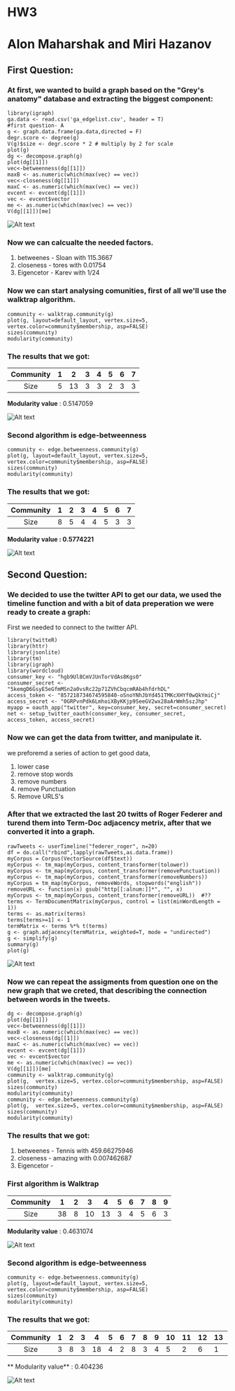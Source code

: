 # HW3
# Alon Maharshak and Miri Hazanov
## **First Question**:
### At first, we wanted to build a graph based on the "Grey's anatomy" database and extracting the biggest component:

```{r}
library(igraph)
ga.data <- read.csv('ga_edgelist.csv', header = T)
#first question- A
g <- graph.data.frame(ga.data,directed = F)
degr.score <- degree(g)
V(g)$size <- degr.score * 2 # multiply by 2 for scale 
plot(g) 
dg <- decompose.graph(g)
plot(dg[[1]])
vec<-betweenness(dg[[1]])
maxB <- as.numeric(which(max(vec) == vec))
vec<-closeness(dg[[1]])
maxC <- as.numeric(which(max(vec) == vec))
evcent <- evcent(dg[[1]])
vec <- evcent$vector
me <- as.numeric(which(max(vec) == vec))
V(dg[[1]])[me]
```
![Alt text](https://github.com/alonma/HW3/blob/master/g1.JPG "Biggest component")

### Now we can calcualte the needed factors.
1. betweenes - Sloan with 115.3667
2. closeness - tores with 0.01754
3. Eigencetor - Karev with 1/24 

### Now we can start analysing comunities, first of all we'll use the walktrap algorithm.

```{r}
community <- walktrap.community(g)
plot(g, layout=default_layout, vertex.size=5, vertex.color=community$membership, asp=FALSE)
sizes(community)
modularity(community)
```
### The results that we got:

| Community | 1 |  2 | 3 | 4 | 5 | 6 | 7 |
|:---------:|:-:|:--:|:-:|:-:|:-:|:-:|---|
|   Size    | 5 | 13 | 3 | 3 | 2 | 3 | 3 |

**Modularity value** :  0.5147059

![Alt text](https://github.com/alonma/HW3/blob/master/g2.JPG "WalkTrap")

### Second algorithm is edge-betweenness

```{r}
community <- edge.betweenness.community(g)
plot(g, layout=default_layout, vertex.size=5, vertex.color=community$membership, asp=FALSE)
sizes(community)
modularity(community)
```
### The results that we got:

| Community | 1 |  2 | 3 | 4 | 5 | 6 | 7 |
|:---------:|:-:|:--:|:-:|:-:|:-:|:-:|---|
|   Size    | 8 | 5 | 4 | 4 | 5 | 3 | 3 |

**Modularity value :  0.5774221**

![Alt text](https://github.com/alonma/HW3/blob/master/g3.JPG "edge-betweenness")



## **Second Question**:
### We decided to use the twitter API to get our data, we used the timeline function and with a bit of data preperation we were ready to create a graph:

First we needed to connect to the twitter API.

```{r}
library(twitteR)
library(httr)
library(jsonlite)
library(tm)
library(igraph)
library(wordcloud)
consumer_key <- "hgb9Ul8CmVJUnTorVdAs8Kgs0"
consumer_secret <- "5kemgD6GsyE5eGfmMSn2a0vsRc22p71ZVhCbqcmRAb4hfdrhDL"
access_token <- "857218734674595840-oSnoYNhJbYd451TMKcXHYf0wQkYmiCj"
access_secret <- "0GRPvnPdk6LmhoiXByKKjp9SeeGV2wx28aArWmh5szJhp"
myapp = oauth_app("twitter", key=consumer_key, secret=consumer_secret)
net <- setup_twitter_oauth(consumer_key, consumer_secret, access_token, access_secret)
```

### Now we can get the data from twitter, and manipulate it.
we preforemd a series of action to get good data,
1. lower case
2. remove stop words
3. remove numbers
4. remove Punctuation
5. Remove URLS's

### After that we extracted the last 20 twitts of Roger Federer and turend them into Term-Doc adjacency metrix, after that we converted it into a graph.

```{r}
rawTweets <- userTimeline("federer_roger", n=20)
df = do.call("rbind",lapply(rawTweets,as.data.frame))
myCorpus = Corpus(VectorSource(df$text))
myCorpus <- tm_map(myCorpus, content_transformer(tolower))
myCorpus <- tm_map(myCorpus, content_transformer(removePunctuation))
myCorpus <- tm_map(myCorpus, content_transformer(removeNumbers))
myCorpus = tm_map(myCorpus, removeWords, stopwords("english"))
removeURL <- function(x) gsub("http[[:alnum:]]*", "", x)
myCorpus <- tm_map(myCorpus, content_transformer(removeURL))  #??
terms <- TermDocumentMatrix(myCorpus, control = list(minWordLength = 1))
terms <- as.matrix(terms)
terms[terms>=1] <- 1
termMatrix <- terms %*% t(terms)
g <- graph.adjacency(termMatrix, weighted=T, mode = "undirected")
g <- simplify(g)
summary(g)
plot(g)
```
![Alt text](https://github.com/alonma/HW3/blob/master/g4.JPG "Federer_tweets")

### Now we can repeat the assigments from question one on the new graph that we creted, that describing the connection between words in the tweets.

```{r}
dg <- decompose.graph(g)
plot(dg[[1]])
vec<-betweenness(dg[[1]])
maxB <- as.numeric(which(max(vec) == vec))
vec<-closeness(dg[[1]])
maxC <- as.numeric(which(max(vec) == vec))
evcent <- evcent(dg[[1]])
vec <- evcent$vector
me <- as.numeric(which(max(vec) == vec))
V(dg[[1]])[me]
community <- walktrap.community(g)
plot(g,  vertex.size=5, vertex.color=community$membership, asp=FALSE)
sizes(community)
modularity(community)
community <- edge.betweenness.community(g)
plot(g,  vertex.size=5, vertex.color=community$membership, asp=FALSE)
sizes(community)
modularity(community)
```


### The results that we got:

1. betweenes - Tennis with 459.66275946
2. closeness - amazing with 0.007462687
3. Eigencetor - 

### First algorithm is Walktrap
| Community |  1 | 2 |  3 |  4 | 5 | 6 | 7 | 8 | 9 |
|:---------:|:--:|:-:|:--:|:--:|:-:|:-:|---|---|---|
|    Size   | 38 | 8 | 10 | 13 | 3 | 4 | 5 | 6 | 3 |

**Modularity value** :  0.4631074

![Alt text](https://github.com/alonma/HW3/blob/master/g5.JPG "WalkTrap")

### Second algorithm is edge-betweenness

```{r}
community <- edge.betweenness.community(g)
plot(g, layout=default_layout, vertex.size=5, vertex.color=community$membership, asp=FALSE)
sizes(community)
modularity(community)
```
### The results that we got:

| Community | 1 | 2 |  3 |  4 | 5 | 6 | 7 | 8 | 9  | 10 | 11 | 12 | 13 | 14 | 15 | 16 | 17 | 18 | 19 | 20|
|:---------:|:-:|:-:|:--:|:--:|:-:|:-:|---|---|----|----|----|----|----|----|----|----|----|----|----|---|
|    Size   | 3 | 8 | 3  | 18 | 4 | 2 | 8 | 3 | 4  | 5  | 2  | 6  | 1  | 3  | 13  | 1  | 1  | 1 | 1  | 3 |

** Modularity value** :  0.404236

![Alt text](https://github.com/alonma/HW3/blob/master/g6.JPG "edge-betweenness")
